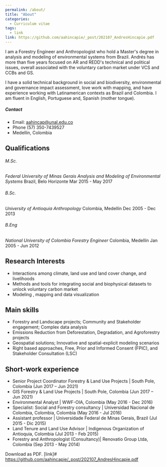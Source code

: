 ```yaml
---
permalink: /about/
title: "About"
categories:
  - Curriculum vitae
tags:
  - link
link: https://github.com/aahincapie/_post/202107_AndresHincapie.pdf
---
```


I am a Forestry Engineer and Anthropologist who hold a Master's degree in analysis and modeling of environmental systems from Brazil. Andrés has more than five years focused on AR and REDD's technical and political issues, overall associated with the voluntary carbon market under VCS and CCBs and GS. 

I have a solid technical background in social and biodiversity, environmental and governance impact assessment, love work with mapping, and have experience working with Latinamerican contexts as Brazil and Colombia. I am fluent in English, Portuguese and, Spanish (mother tongue).

##### Contact
  * Email: aahincap@unal.edu.co
  * Phone (57) 350-7439527
  * Medellin, Colombia


## Qualifications

###### M.Sc.
*Federal University of Minas Gerais*
_Analysis and Modeling of Environmental Systems_
Brazil, Belo Horizonte
Mar 2015 - May 2017

###### B.Sc.
*University of Antioquia*
_Anthropology_
Colombia, Medellín
Dec 2005 - Dec 2013

###### B.Eng
*National University of Colombia* 
_Forestry Engineer_
Colombia, Medellín
Jan 2005 - Jun 2012

## Research Interests

* Interactions among climate, land use and land cover change, and livelihoods
* Methods and tools for integrating social and biophysical datasets to unlock voluntary carbon market
* Modeling , mapping and data visualization

## Main skills

*	Forestry and Landscape projects; Community and Stakeholder engagement; Complex data analysis 
*	Emissions Reduction from Deforestation, Degradation, and Agroforestry projects 
*	Geospatial solutions; Innovative and spatial-explicit modeling scenarios
*	Right based approaches, Free, Prior and Informed Consent (FPIC), and Stakeholder Consultation (LSC)

<!--more-->

## Short-work experience 

* Senior Project Coordinator Forestry & Land Use Projects |  South Pole, Colombia (Jun 2017 – Jun 2021)
* GIS Forestry & Land Use Projects | South Pole, Colombia (Jun 2017 – Jun 2021)
* Environmental Analyst | WWF-OIA, Colombia (May 2016 - Dec 2016)
* Specialist: Social and Forestry consultancy | Universidad Nacional de Colombia, Colombia, Colombia (May 2016 - Jul 2016)
* Assistant professor | Universidade Federal de Minas Gerais, Brazil (Jul 2015 - Dic 2015)
* Land Tenure and Land Use Advisor | Indigenous Organization of Antioquia, Colombia (Jul 2013 - Feb 2015)
* Forestry and Anthropologist (Consultancy)| Renovatio Group Ltda, Colombia (Sep 2013 - May 2014)


Download as PDF.
[link]# https://github.com/aahincapie/_post/202107_AndresHincapie.pdf